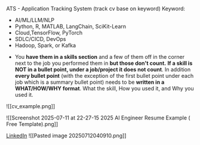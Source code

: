 ATS - Application Tracking System (track cv base on keyword)
Keyword:
- AI/ML/LLM/NLP
- Python, R, MATLAB, LangChain, SciKit-Learn
- Cloud,TensorFlow, PyTorch
- SDLC/CICD, DevOps
- Hadoop, Spark, or Kafka
	
+ You **have them in a skills section** and a few of them off in the corner next to the job you performed them in **but those don't count.** **If a skill is NOT in a bullet point, under a job/project it does not count**. In addition **every bullet point** (with the exception of the first bullet point under each job which is a summary bullet point) needs to be **written in a WHAT/HOW/WHY format**. What the skill, How you used it, and Why you used it.

![[cv_example.png]]


![[Screenshot 2025-07-11 at 22-27-15 2025 AI Engineer Resume Example ( Free Template).png]]


[LinkedIn](https://www.linkedin.com/in/hai-hoang-minh/)
![[Pasted image 20250712040910.png]]


